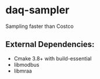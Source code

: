 # daq-sampler
Sampling faster than Costco

## External Dependencies:
* Cmake 3.8+ with build-essential
* libmodbus
* libmraa